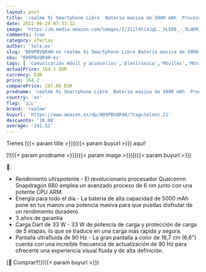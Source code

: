 ```yaml
---
layout: post
title: 'realme 9i Smartphone Libre  Batería masiva de 5000 mAh  Procesador Qualcomm Snapdragon 680  Carga Dart de 33 W  Pantalla ultrafluida de 90 Hz  Dual Sim 4+128 GB  Android 11  Prism Black'
date: 2022-06-29 07:33:12
image: 'https://m.media-amazon.com/images/I/311l4ti4JgL._SL500_._SL400_.jpg'
comments: true
category: ofertas
author: 'tole.es'
slug: 'B09PBVQR4N-es realme 9i Smartphone Libre Batería masiva de 5000 mAh...'
sku: 'B09PBVQR4N-es'
tags: [ 'Comunicación móvil y accesorios','Electrónica','Móviles','Móviles y smartphones libres','android','realme','🇪🇸', ]
actualPrice: 164.2 EUR
currency: EUR
price: 164.2
comparePrice: 197.06 EUR
prodname: 'realme 9i Smartphone Libre  Batería masiva de 5000 mAh  Procesador Qualcomm Snapdragon 680  Carga Dart de 33 W  Pantalla ultrafluida de 90 Hz  Dual Sim 4+128 GB  Android 11  Prism Black'
country: 'es'
flag: '🇪🇸'
brand: 'realme'
buyurl: 'https://www.amazon.es/dp/B09PBVQR4N/?tag=tolees-21'
descuento: '16.68'
average: '191.52'
---
```


Tienes [{{< param title >}}]({{< param buyurl >}}) aqui!

[![{{< param prodname >}}]({{< param image >}})]({{< param buyurl >}})

🔎:

- Rendimiento ultrapotente - El revolucionario procesador Qualcomm Snapdragon 680 emplea un avanzado proceso de 6 nm junto con una potente CPU ARM.
- Energía para todo el día - La batería de alta capacidad de 5000 mAh pone en tus manos una potencia masiva para que puedas disfrutar de un rendimiento duradero.
- 3 años de garantía
- Carga Dart de 33 W - 33 W de potencia de carga y protección de carga de 5 etapas, lo que se traduce en una carga más rápida y segura.
- Pantalla ultrafluida de 90 Hz - La gran pantalla a color de 16,7 cm (6,6") cuenta con una increíble frecuencia de actualización de 90 Hz para ofrecerte una experiencia visual fluida y de alta definición.

[🛒 Comprar!!!]({{< param buyurl >}})
